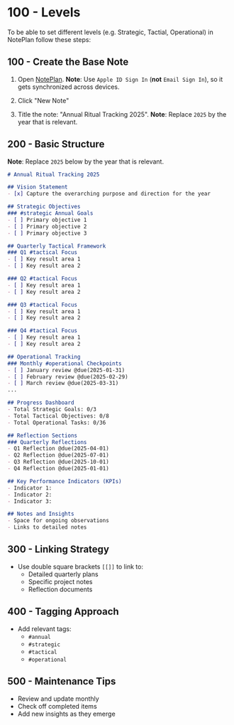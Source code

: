 # 100 - Levels

To be able to set different levels (e.g. Strategic, Tactial, Operational) in NotePlan follow these steps:

## 100 - Create the Base Note

1. Open [NotePlan](https://app.noteplan.co/). **Note**: Use ```Apple ID Sign In``` (**not** ```Email Sign In```), so it gets synchronized across devices.

2. Click "New Note"

3. Title the note: "Annual Ritual Tracking 2025". **Note**: Replace ```2025``` by the year that is relevant.

## 200 - Basic Structure

**Note**: Replace ```2025``` below by the year that is relevant.

```markdown
# Annual Ritual Tracking 2025

## Vision Statement
- [x] Capture the overarching purpose and direction for the year

## Strategic Objectives
### #strategic Annual Goals
- [ ] Primary objective 1
- [ ] Primary objective 2
- [ ] Primary objective 3

## Quarterly Tactical Framework
### Q1 #tactical Focus
- [ ] Key result area 1
- [ ] Key result area 2

### Q2 #tactical Focus
- [ ] Key result area 1
- [ ] Key result area 2

### Q3 #tactical Focus
- [ ] Key result area 1
- [ ] Key result area 2

### Q4 #tactical Focus
- [ ] Key result area 1
- [ ] Key result area 2

## Operational Tracking
### Monthly #operational Checkpoints
- [ ] January review @due(2025-01-31)
- [ ] February review @due(2025-02-29)
- [ ] March review @due(2025-03-31)
...

## Progress Dashboard
- Total Strategic Goals: 0/3
- Total Tactical Objectives: 0/8
- Total Operational Tasks: 0/36

## Reflection Sections
### Quarterly Reflections
- Q1 Reflection @due(2025-04-01)
- Q2 Reflection @due(2025-07-01)
- Q3 Reflection @due(2025-10-01)
- Q4 Reflection @due(2025-01-01)

## Key Performance Indicators (KPIs)
- Indicator 1: 
- Indicator 2: 
- Indicator 3: 

## Notes and Insights
- Space for ongoing observations
- Links to detailed notes
```

## 300 - Linking Strategy

- Use double square brackets `[[]]` to link to:
  - Detailed quarterly plans
  - Specific project notes
  - Reflection documents

## 400 - Tagging Approach

- Add relevant tags:
  - `#annual`
  - `#strategic`
  - `#tactical`
  - `#operational`

## 500 - Maintenance Tips

- Review and update monthly
- Check off completed items
- Add new insights as they emerge
